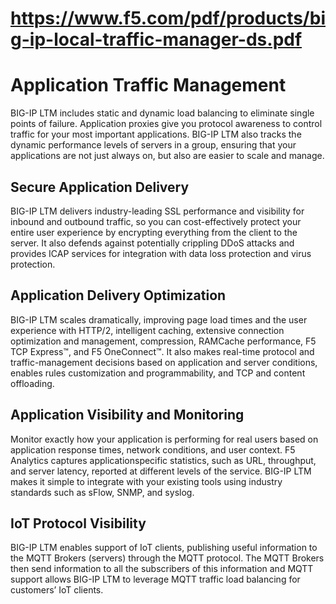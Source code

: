 # <https://www.f5.com/pdf/products/big-ip-local-traffic-manager-ds.pdf>

# Application Traffic Management

BIG-IP LTM includes static and dynamic load balancing to eliminate single points of
failure. Application proxies give you protocol awareness to control traffic for your most
important applications. BIG-IP LTM also tracks the dynamic performance levels of servers
in a group, ensuring that your applications are not just always on, but also are easier to
scale and manage.

## Secure Application Delivery

BIG-IP LTM delivers industry-leading SSL performance and visibility for inbound and
outbound traffic, so you can cost-effectively protect your entire user experience by
encrypting everything from the client to the server. It also defends against potentially
crippling DDoS attacks and provides ICAP services for integration with data loss protection
and virus protection.

## Application Delivery Optimization

BIG-IP LTM scales dramatically, improving page load times and the user experience
with HTTP/2, intelligent caching, extensive connection optimization and management,
compression, RAMCache performance, F5 TCP Express™, and F5 OneConnect™. It also
makes real-time protocol and traffic-management decisions based on application and server
conditions, enables rules customization and programmability, and TCP and content offloading.

## Application Visibility and Monitoring

Monitor exactly how your application is performing for real users based on application
response times, network conditions, and user context. F5 Analytics captures applicationspecific statistics, such as URL, throughput, and server latency, reported at different levels
of the service. BIG-IP LTM makes it simple to integrate with your existing tools using industry
standards such as sFlow, SNMP, and syslog.

## IoT Protocol Visibility

BIG-IP LTM enables support of IoT clients, publishing useful information to the MQTT Brokers
(servers) through the MQTT protocol. The MQTT Brokers then send information to all the
subscribers of this information and MQTT support allows BIG-IP LTM to leverage MQTT traffic
load balancing for customers’ IoT clients.
